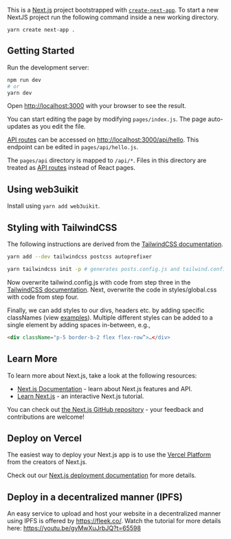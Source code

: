 This is a [Next.js](https://nextjs.org/) project bootstrapped with [`create-next-app`](https://github.com/vercel/next.js/tree/canary/packages/create-next-app).
To start a new NextJS project run the following command inside a new working directory.
```
yarn create next-app .
```

## Getting Started

Run the development server:

```bash
npm run dev
# or
yarn dev
```

Open [http://localhost:3000](http://localhost:3000) with your browser to see the result.

You can start editing the page by modifying `pages/index.js`. The page auto-updates as you edit the file.

[API routes](https://nextjs.org/docs/api-routes/introduction) can be accessed on [http://localhost:3000/api/hello](http://localhost:3000/api/hello). This endpoint can be edited in `pages/api/hello.js`.

The `pages/api` directory is mapped to `/api/*`. Files in this directory are treated as [API routes](https://nextjs.org/docs/api-routes/introduction) instead of React pages.

## Using web3uikit
Install  using ```yarn add web3uikit```.

## Styling with TailwindCSS
The following instructions are derived from the [TailwindCSS documentation](https://tailwindcss.com/docs/guides/nextjs).

```bash
yarn add --dev tailwindcss postcss autoprefixer

yarn tailwindcss init -p # generates posts.config.js and tailwind.config.js
```
Now overwrite tailwind.config.js with code from step three in the [TailwindCSS documentation](https://tailwindcss.com/docs/guides/nextjs). Next, overwrite the code in styles/global.css with code from step four.

Finally, we can add styles to our divs, headers etc. by adding specific classNames (view [examples](https://tailwindcss.com/docs/border-widthTo)). Multiple different styles can be added to a single element by adding spaces in-between, e.g.,

```html
<div className="p-5 border-b-2 flex flex-row”>…</div>
```

## Learn More

To learn more about Next.js, take a look at the following resources:

- [Next.js Documentation](https://nextjs.org/docs) - learn about Next.js features and API.
- [Learn Next.js](https://nextjs.org/learn) - an interactive Next.js tutorial.

You can check out [the Next.js GitHub repository](https://github.com/vercel/next.js/) - your feedback and contributions are welcome!

## Deploy on Vercel

The easiest way to deploy your Next.js app is to use the [Vercel Platform](https://vercel.com/new?utm_medium=default-template&filter=next.js&utm_source=create-next-app&utm_campaign=create-next-app-readme) from the creators of Next.js.

Check out our [Next.js deployment documentation](https://nextjs.org/docs/deployment) for more details.

## Deploy in a decentralized manner (IPFS)
An easy service to upload and host your website in a decentralized manner using IPFS is offered by https://fleek.co/.
Watch the tutorial for more details here: https://youtu.be/gyMwXuJrbJQ?t=65598